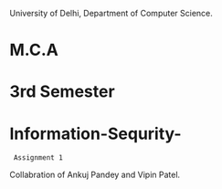 University of Delhi, Department of Computer Science.
# M.C.A  
# 3rd Semester
# Information-Sequrity-
     Assignment 1
Collabration of Ankuj Pandey and Vipin Patel.
